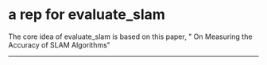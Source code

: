 # a rep for evaluate_slam
The core idea of evaluate_slam is based on this paper, "  On Measuring the Accuracy of SLAM Algorithms"
___
